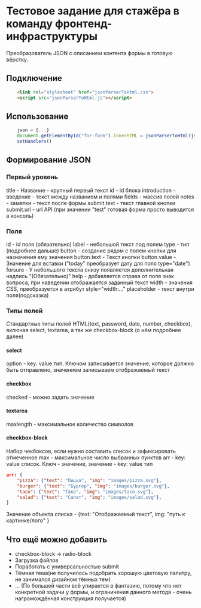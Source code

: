 # Тестовое задание для стажёра в команду фронтенд-инфраструктуры
Преобразователь JSON с описанием контента формы в готовую вёрстку.

## Подключение
```html
    <link rel="stylesheet" href="jsonParserToHtml.css">
    <script src="jsonParserToHtml.js"></script>
```

## Использование
```js script
    json = {...}
    document.getElementById("for-form").innerHTML = jsonParserToHtml(json) //jsonParserToHtml(json, theme="")
    setHandlers()
```

## Формирование JSON
### Первый уровень
title - Название - крупный первый текст
id - id блока
introduction - введение - текст между названием и полями
fields - массив полей
notes - заметки - текст после формы
submit.text - текст главной кнопки
submit.url - url API (при значении "test" готовая форма просто выводится в консоль)

### Поля
id - id поля (обязательно)
label - небольшой текст под полем
type - тип (подробнее дальше)
button - создание рядом с полем кнопки для назначения ему значения
button.text - Текст кнопки
button.value - Значение для вставки ("today" преобразует дату для поля type="date")
forsure - У небольшого текста снизу появляется дополнительная надпись "(Обязательно)"
help - добавляется справа от поля знак вопроса, при наведении отображается заданный текст
width - значения CSS, преобразуется в атрибут style="width:..."
placeholder - текст внутри поля(подсказка)

### Типы полей
Стандартные типы полей HTML(text, password, date, number, checkbox), включая select, textarea, а так же checkbox-block (о нём подробнее далее)

#### select
option - key: value тип. Ключом записывается значение, которое должно быть отправлено, значением записываем отображаемый текст

#### checkbox
checked - можно задать значение

#### textarea
maxlength - максимальное количество символов

#### checkbox-block
Набор чекбоксов, если нужно составить список и зафиксировать отмеченное 
max - максимальное число выбранных пунктов
arr - key: value список. Ключ - значение, значение - key: value тип
```json
arr: {
    "pizza": {"text": "Пицца", "img": "images/pizza.svg"},
    "burger": {"text": "Бургер", "img": "images/burger.svg"},
    "taco": {"text": "Тако", "img": "images/taco.svg"},
    "salad": {"text": "Салат", "img": "images/salad.svg"},  
}
```
Значение объекта списка - {text: "Отображаемый текст", img: "путь к картинке/лого" }

## Что ещё можно добавить
* checkbox-block -> radio-block
* Загрузка файлов
* Поработать с универсальностью submit
* Тёмная тема(не получилось подобрать хорошую цветовую палитру, не занимался дизайном тёмных тем)
* ...
(По большей части всё упирается в фантазию, потому что нет конкретной задачи у формы, и ограничения данного метода - очень нагромождённая конструкция получается)